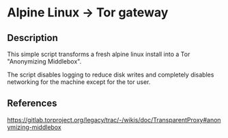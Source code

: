 # Alpine Linux -> Tor gateway

## Description
This simple script transforms a fresh alpine linux install into a Tor "Anonymizing Middlebox".

The script disables logging to reduce disk writes and completely disables networking for the machine except for the tor user.

## References
https://gitlab.torproject.org/legacy/trac/-/wikis/doc/TransparentProxy#anonymizing-middlebox
